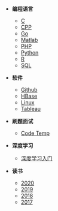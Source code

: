 * __编程语言__
  * [C](./docs/programming/C.md)
  * [CPP](./docs/programming/CPP.md)
  * [Go](./docs/programming/Go.md)
  * [Matlab](./docs/programming/Matlab.md)
  * [PHP](./docs/programming/PHP.md)
  * [Python](./docs/programming/Python.md)
  * [R](./docs/programming/R.md)
  * [SQL](./docs/programming/SQL.md)
  
* __软件__
  * [Github](./docs/app/github.md)
  * [HBase](./docs/app/hbase.md)
  * [Linux](./docs/app/linux.md)
  * [Tableau](./docs/app/tableau.md)

* __刷题面试__
  * [Code Temp](./docs/interview/Alg_Template.md)
  
* __深度学习__
  * [深度学习入门](./docs/dl/intro/dl_intro.md)
  
* __读书__
  * [2020](./docs/reading/2020.md)
  * [2019](./docs/reading/2019.md)
  * [2018](./docs/reading/2018.md)
  * [2017](./docs/reading/2017.md)